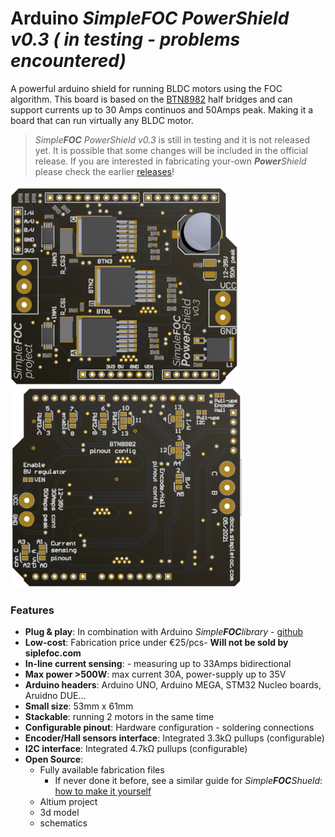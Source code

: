 # Arduino *Simple**FOC** PowerShield* *v0.3 ( in testing - problems encountered)* 
A powerful arduino shield for running BLDC motors using the FOC algorithm. This board is based on the [BTN8982](https://www.infineon.com/dgdl/Infineon-BTN8982TA-DS-v01_00-EN.pdf?fileId=db3a30433fa9412f013fbe32289b7c17) half bridges and can support currents up to 30 Amps continuos and 50Amps peak. Making it a board that can run virtually any BLDC motor.

> *Simple**FOC** PowerShield* *v0.3* is still in testing and it is not released yet. It is possible that some changes will be included in the official release. If you are interested in fabricating your-own ***Power**Shield* please check the earlier [releases](https://github.com/simplefoc/Arduino-SimpleFOC-PowerShield/releases)!

<p align="">
<img src="./images/top.png"  height="320px"><img src="./images/bottom.png"  height="320px">
</p>

### Features
- **Plug & play**: In combination with Arduino *Simple**FOC**library* - [github](https://github.com/simplefoc/Arduino-FOC)
- **Low-cost**: Fabrication price under €25/pcs-  **Will not be sold by siplefoc.com**
- **In-line current sensing**: - measuring up to 33Amps bidirectional
- **Max power >500W**: max current 30A, power-supply up to 35V
- **Arduino headers**: Arduino UNO, Arduino MEGA, STM32 Nucleo boards, Aruidno DUE...
- **Small size**: 53mm x 61mm
- **Stackable**: running 2 motors in the same time
- **Configurable pinout**: Hardware configuration - soldering connections
- **Encoder/Hall sensors interface**: Integrated 3.3kΩ pullups (configurable)
- **I2C interface**: Integrated 4.7kΩ pullups (configurable)
- **Open Source**: 
   - Fully available fabrication files  
        - If never done it before, see a similar guide for *Simple**FOC**Shueld*:  [how to make it yourself](https://docs.simplefoc.com/arduino_simplefoc_shield_fabrication)
   - Altium project
   - 3d model
   - schematics
